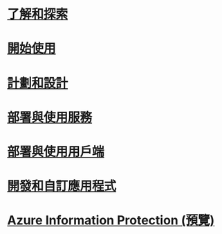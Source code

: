 # [了解和探索](/rights-management/understand-explore/what-is-azure-information-protection)
# [開始使用](/rights-management/get-started/requirements-azure-rms)
# [計劃和設計](/rights-management/plan-design/deployment-roadmap)
# [部署與使用服務](/rights-management/deploy-use/activate-service)
# [部署與使用用戶端](/rights-management/rms-client/use-client)
# [開發和自訂應用程式](/rights-management/develop/developers-guide)
# [Azure Information Protection (預覽)](/rights-management/understand-explore/what-is-azure-information-protection)


<!--HONumber=Sep16_HO4-->


